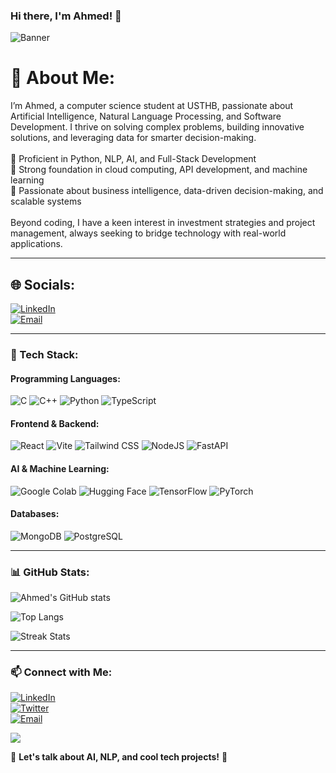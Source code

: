 ### Hi there, I'm Ahmed! 👋

![Banner](https://user-images.githubusercontent.com/your-username/banner.png)

# 💫 About Me:
I’m Ahmed, a computer science student at USTHB, passionate about Artificial Intelligence, Natural Language Processing, and Software Development. I thrive on solving complex problems, building innovative solutions, and leveraging data for smarter decision-making.<br><br>
🔹 Proficient in Python, NLP, AI, and Full-Stack Development<br>
🔹 Strong foundation in cloud computing, API development, and machine learning<br>
🔹 Passionate about business intelligence, data-driven decision-making, and scalable systems<br><br>
Beyond coding, I have a keen interest in investment strategies and project management, always seeking to bridge technology with real-world applications.

---

## 🌐 Socials:
[![LinkedIn](https://img.shields.io/badge/LinkedIn-%230077B5.svg?logo=linkedin&logoColor=white)](https://linkedin.com/in/ahmedkhemissa/)  
[![Email](https://img.shields.io/badge/Email-D14836?logo=gmail&logoColor=white)](mailto:khemissaahmed28@gmail.com)

---

### 🔧 Tech Stack:

#### Programming Languages:
![C](https://img.shields.io/badge/c-%2300599C.svg?style=for-the-badge&logo=c&logoColor=white) 
![C++](https://img.shields.io/badge/c++-%2300599C.svg?style=for-the-badge&logo=c%2B%2B&logoColor=white) 
![Python](https://img.shields.io/badge/python-3670A0?style=for-the-badge&logo=python&logoColor=ffdd54) 
![TypeScript](https://img.shields.io/badge/TypeScript-3178C6?style=for-the-badge&logo=typescript&logoColor=white) 

#### Frontend & Backend:
![React](https://img.shields.io/badge/React-61DAFB?style=for-the-badge&logo=react&logoColor=black) 
![Vite](https://img.shields.io/badge/Vite-646CFF?style=for-the-badge&logo=vite&logoColor=white) 
![Tailwind CSS](https://img.shields.io/badge/TailwindCSS-38B2AC?style=for-the-badge&logo=tailwind-css&logoColor=white) 
![NodeJS](https://img.shields.io/badge/node.js-6DA55F?style=for-the-badge&logo=node.js&logoColor=white) 
![FastAPI](https://img.shields.io/badge/FastAPI-005571?style=for-the-badge&logo=fastapi) 

#### AI & Machine Learning:
![Google Colab](https://img.shields.io/badge/GoogleColab-F9AB00?style=for-the-badge&logo=googlecolab&logoColor=black) 
![Hugging Face](https://img.shields.io/badge/HuggingFace-FFCC4D?style=for-the-badge&logo=huggingface&logoColor=black) 
![TensorFlow](https://img.shields.io/badge/TensorFlow-%23FF6F00.svg?style=for-the-badge&logo=TensorFlow&logoColor=white) 
![PyTorch](https://img.shields.io/badge/PyTorch-%23EE4C2C.svg?style=for-the-badge&logo=PyTorch&logoColor=white) 

#### Databases:
![MongoDB](https://img.shields.io/badge/MongoDB-%234ea94b.svg?style=for-the-badge&logo=mongodb&logoColor=white) 
![PostgreSQL](https://img.shields.io/badge/Postgres-%23316192.svg?style=for-the-badge&logo=postgresql&logoColor=white) 

---

### 📊 GitHub Stats:

![Ahmed's GitHub stats](https://github-readme-stats.vercel.app/api?username=AhmedKhemissa&show_icons=true&theme=radical)

![Top Langs](https://github-readme-stats.vercel.app/api/top-langs/?username=AhmedKhemissa&layout=compact&theme=radical)

![Streak Stats](https://github-readme-streak-stats.herokuapp.com/?user=AhmedKhemissa&theme=radical&hide_border=true)

---

### 📫 Connect with Me:
[![LinkedIn](https://img.shields.io/badge/LinkedIn-0A66C2?style=for-the-badge&logo=linkedin&logoColor=white)](https://linkedin.com/in/ahmedkhemissa)  
[![Twitter](https://img.shields.io/badge/Twitter-1DA1F2?style=for-the-badge&logo=twitter&logoColor=white)](https://twitter.com/your-twitter)  
[![Email](https://img.shields.io/badge/Email-D14836?style=for-the-badge&logo=gmail&logoColor=white)](mailto:khemissaahmed28@gmail.com)

[![](https://visitcount.itsvg.in/api?id=AhmedKhemissa&icon=0&color=0)](https://visitcount.itsvg.in)

💬 **Let's talk about AI, NLP, and cool tech projects!** 🚀
